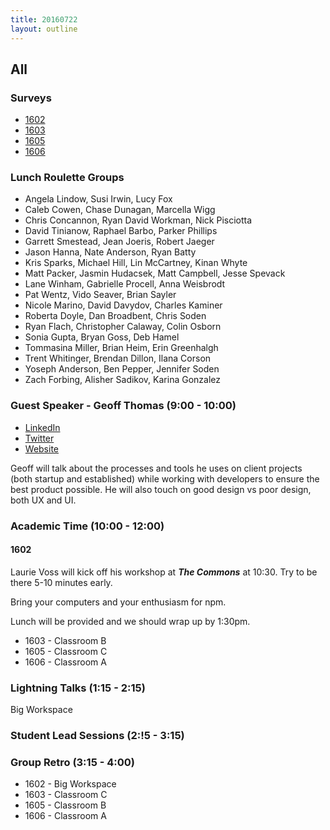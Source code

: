 ```yaml
---
title: 20160722
layout: outline
---
```


## All

### Surveys

* [1602]()
* [1603](https://docs.google.com/forms/d/e/1FAIpQLScwHzqR1WDj9gGgdEHnmS4Ig8j9pXgty9Sx6CCYbKamdEec3w/viewform)
* [1605](https://docs.google.com/forms/d/e/1FAIpQLSfsrBdGbDim65IG22c689k_fz7OJjtHwHEJpnz5ebdB9Cs2sw/viewform)
* [1606]()

### Lunch Roulette Groups

* Angela Lindow, Susi Irwin, Lucy Fox
* Caleb Cowen, Chase Dunagan, Marcella Wigg
* Chris Concannon, Ryan David Workman, Nick Pisciotta
* David Tinianow, Raphael Barbo, Parker Phillips
* Garrett Smestead, Jean Joeris, Robert Jaeger
* Jason Hanna, Nate Anderson, Ryan Batty
* Kris Sparks, Michael Hill, Lin McCartney, Kinan Whyte
* Matt Packer, Jasmin Hudacsek,  Matt Campbell, Jesse Spevack
* Lane Winham, Gabrielle Procell, Anna Weisbrodt
* Pat Wentz, Vido Seaver, Brian Sayler
* Nicole Marino, David Davydov, Charles Kaminer
* Roberta Doyle, Dan Broadbent, Chris Soden
* Ryan Flach, Christopher Calaway, Colin Osborn
* Sonia Gupta, Bryan Goss, Deb Hamel
* Tommasina Miller, Brian Heim, Erin Greenhalgh
* Trent Whitinger, Brendan Dillon, Ilana Corson
* Yoseph Anderson, Ben Pepper, Jennifer Soden
* Zach Forbing, Alisher Sadikov, Karina Gonzalez

### Guest Speaker - Geoff Thomas (9:00 - 10:00)

* [LinkedIn](https://www.linkedin.com/in/guiceworks)
* [Twitter](https://twitter.com/guiceworks)
* [Website](http://www.guiceworks.com/)

Geoff will talk about the processes and tools he uses on client projects (both startup and established) while working with developers to ensure the best product possible. He will also touch on good design vs poor design, both UX and UI.


### Academic Time (10:00 - 12:00)

#### 1602

Laurie Voss will kick off his workshop at ***The Commons*** at 10:30. Try to be there 5-10 minutes early.

Bring your computers and your enthusiasm for npm.

Lunch will be provided and we should wrap up by 1:30pm.

* 1603 - Classroom B
* 1605 - Classroom C
* 1606 - Classroom A

### Lightning Talks (1:15 - 2:15)

Big Workspace

### Student Lead Sessions (2:!5 - 3:15)

### Group Retro (3:15 - 4:00)

* 1602 - Big Workspace
* 1603 - Classroom C
* 1605 - Classroom B
* 1606 - Classroom A

